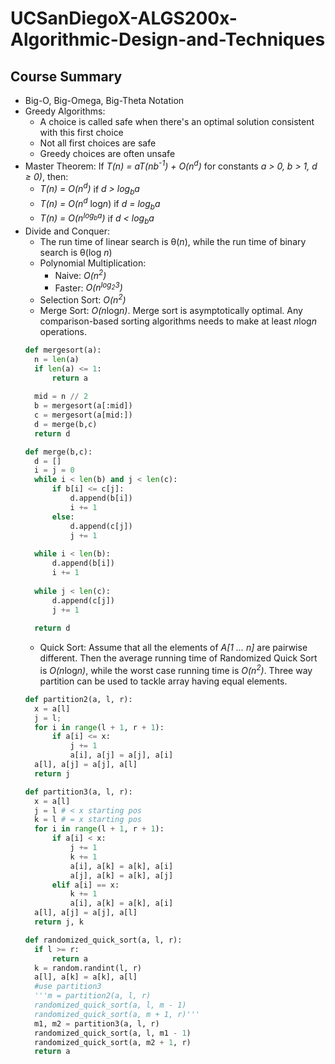 # UCSanDiegoX-ALGS200x-Algorithmic-Design-and-Techniques

## Course Summary
- Big-O, Big-Omega, Big-Theta Notation
- Greedy Algorithms:
  - A choice is called safe when there's an optimal solution consistent with this first choice
  - Not all first choices are safe
  - Greedy choices are often unsafe
- Master Theorem: If *T(n) = aT(nb<sup>-1</sup>) + O(n<sup>d</sup>)* for constants *a > 0, b > 1, d ≥ 0)*, then: 
  - *T(n) = O(n<sup>d</sup>)* if *d > log<sub>b</sub>a*
  - *T(n) = O(n<sup>d</sup>* log*n*) if *d = log<sub>b</sub>a*
  - *T(n) = O(n<sup>log<sub>b</sub>a</sup>)* if *d < log<sub>b</sub>a*  
- Divide and Conquer:
  - The run time of linear search is θ(*n*), while the run time of binary search is θ(log *n*)
  - Polynomial Multiplication:
    - Naive: *O(n<sup>2</sup>)*
    - Faster: *O(n<sup>log<sub>2</sub>3</sup>)*
  - Selection Sort: *O(n<sup>2</sup>)*
  - Merge Sort: *O(n*log*n)*. Merge sort is asymptotically optimal. Any comparison-based sorting algorithms needs to make at least *n*log*n* operations.
  ```python
  def mergesort(a):
    n = len(a)
    if len(a) <= 1:
        return a
    
    mid = n // 2
    b = mergesort(a[:mid])
    c = mergesort(a[mid:])
    d = merge(b,c)
    return d

  def merge(b,c):
    d = []
    i = j = 0
    while i < len(b) and j < len(c):
        if b[i] <= c[j]:
            d.append(b[i])
            i += 1
        else:
            d.append(c[j])
            j += 1
    
    while i < len(b):
        d.append(b[i])
        i += 1
    
    while j < len(c):
        d.append(c[j])
        j += 1
    
    return d
    ```
  - Quick Sort: Assume that all the elements of *A[1 ... n]* are pairwise different. Then the average running time of Randomized Quick Sort is *O(n*log*n)*, while the worst case running time is *O(n<sup>2</sup>)*. Three way partition can be used to tackle array having equal elements.
  ```python
  def partition2(a, l, r):
    x = a[l]
    j = l;
    for i in range(l + 1, r + 1):
        if a[i] <= x:
            j += 1
            a[i], a[j] = a[j], a[i]
    a[l], a[j] = a[j], a[l]
    return j

  def partition3(a, l, r):
    x = a[l]
    j = l # < x starting pos
    k = l # = x starting pos
    for i in range(l + 1, r + 1):
        if a[i] < x:
            j += 1
            k += 1
            a[i], a[k] = a[k], a[i]
            a[j], a[k] = a[k], a[j]
        elif a[i] == x:
            k += 1
            a[i], a[k] = a[k], a[i]
    a[l], a[j] = a[j], a[l]
    return j, k

  def randomized_quick_sort(a, l, r):
    if l >= r:
        return a
    k = random.randint(l, r)
    a[l], a[k] = a[k], a[l]
    #use partition3
    '''m = partition2(a, l, r)
    randomized_quick_sort(a, l, m - 1)
    randomized_quick_sort(a, m + 1, r)'''
    m1, m2 = partition3(a, l, r)
    randomized_quick_sort(a, l, m1 - 1)
    randomized_quick_sort(a, m2 + 1, r)
    return a
  ```
